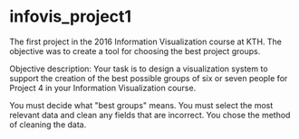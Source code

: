 # infovis_project1
The first project in the 2016 Information Visualization course at KTH. The objective was to create a tool for choosing the best project groups.

Objective description:
Your task is to design a visualization system to support the creation of the best possible groups of six or seven people for Project 4 in your Information Visualization course.

You must decide what "best groups" means. You must select the most relevant data and clean any fields that are incorrect. You chose the method of cleaning the data.
